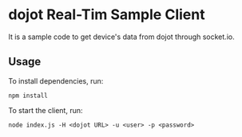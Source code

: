 # dojot Real-Tim Sample Client

It is a sample code to get device's data from dojot through socket.io.

## Usage

To install dependencies, run:

```shell
npm install
```

To start the client, run:

```shell
node index.js -H <dojot URL> -u <user> -p <password>
```